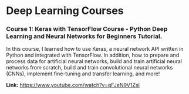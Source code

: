 # Deep Learning Courses
### Course 1: Keras with TensorFlow Course - Python Deep Learning and Neural Networks for Beginners Tutorial.
In this course, I learned how to use Keras, a neural network API written in Python and integrated with TensorFlow. In addition, how to prepare and process data for artificial neural networks, build and train artificial neural networks from scratch, build and train convolutional neural networks (CNNs), implement fine-tuning and transfer learning, and more!

**Link:** https://www.youtube.com/watch?v=qFJeN9V1ZsI
